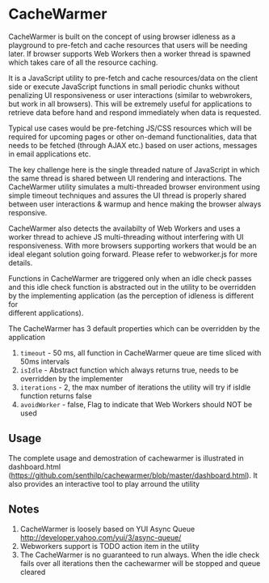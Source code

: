 # CacheWarmer
CacheWarmer is built on the concept of using browser idleness as a playground
to pre-fetch and cache resources that users will be needing later. If browser
supports Web Workers then a worker thread is spawned which takes care of all
the resource caching. 

It is a JavaScript utility to pre-fetch and cache resources/data on the 
client side or execute JavaScript functions in small periodic chunks 
without penalizing UI responsiveness or user interactions (similar to webwrokers, 
but work in all browsers). This will be extremely useful for applications to 
retrieve data before hand and respond immediately when data is requested. 

Typical use cases would be pre-fetching JS/CSS resources which will be required
for upcoming pages or other on-demand  functionalities, data that needs to be 
fetched (through AJAX etc.) based on user actions, messages in email applications
etc.

The key challenge here is the single threaded nature of JavaScript in which the
same thread is shared between UI rendering and interactions. The CacheWarmer 
utility simulates a multi-threaded browser environment using simple timeout
techniques and assures the UI thread is properly shared between user 
interactions & warmup and hence making the browser always responsive.

 CacheWarmer also detects the availabilty of Web Workers and uses a worker thread
 to achieve JS multi-threading without interfering with UI responsiveness. With 
 more browsers supporting workers that would be an ideal elegant solution going
 forward. Please refer to webworker.js for more details.

Functions in CacheWarmer are triggered only when an idle check passes and this
idle check function is abstracted out in the utility to be overridden by the 
implementing application (as the perception of idleness is different for  
different applications).

The CacheWarmer has 3 default properties which can be overridden by the 
application

1. `timeout` - 50 ms, all function in CacheWarmer queue are time sliced with 50ms
			 intervals
2. `isIdle` - Abstract function which always returns true, needs to be overridden
		    by the implementer
3. `iterations` - 2, the max number of iterations the utility will try if isIdle 
			    function returns false
4. `avoidWorker` - false, Flag to indicate that Web Workers should NOT be used

## Usage
The complete usage and demostration of cachewarmer is illustrated in 
dashboard.html (https://github.com/senthilp/cachewarmer/blob/master/dashboard.html).
It also provides an interactive tool to play arround the utility

## Notes
1. CacheWarmer is loosely based on YUI Async Queue http://developer.yahoo.com/yui/3/async-queue/
2. Webworkers support is TODO action item in the utility
3. The CacheWarmer is no guaranteed to run always. When the idle check fails over all iterations 
   then the cachewarmer will be stopped and queue cleared

 
